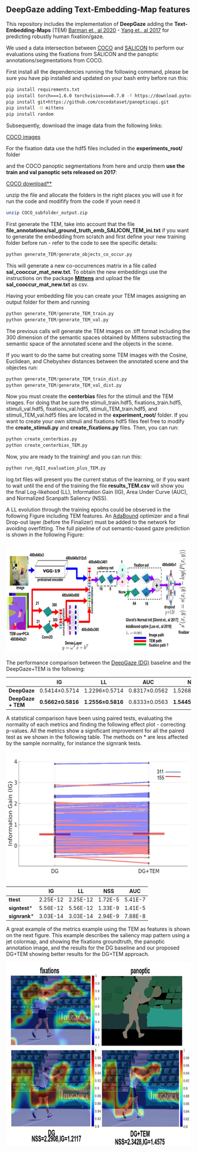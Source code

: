## DeepGaze adding Text-Embedding-Map features
This repository includes the implementation of **DeepGaze** adding the **Text-Embedding-Maps** (TEM) [Barman et., al 2020](https://arxiv.org/abs/2002.06144) - [Yang et., al 2017](https://openaccess.thecvf.com/content_cvpr_2017/html/Yang_Learning_to_Extract_CVPR_2017_paper.html) for predicting robustly human fixation/gaze.

We used a data intersection between [COCO](https://cocodataset.org/#home) and [SALICON](http://salicon.net/) to perform our evaluations using the fixations from SALICON and the panoptic annotations/segmentations from COCO.

First install all the dependencies running the following command, please be sure you have pip installed and updated on your bash entry before run this:
```bash
pip install requirements.txt
pip install torch===1.6.0 torchvision===0.7.0 -f https://download.pytorch.org/whl/torch_stable.html
pip install git+https://github.com/cocodataset/panopticapi.git
pip install -U mittens
pip install random
```
Subsequently, download the image data from the following links:

[COCO images](https://drive.google.com/u/0/uc?id=1RM4gXlSIic22HvYHaS5XOGmjcLDSUiUv&export=download)

For the fixation data use the hdf5 files included in the **experiments_root/** folder

and the COCO panoptic segmentations from here and unzip them **use the train and val panoptic sets released on 2017**:

[COCO download**](https://cocodataset.org/#download)


unzip the file and allocate the folders in the right places you will use it for run the code and modifify from the code if youn need it
```bash
unzip COCO_subfolder_output.zip
```
First generate the TEM, take into account that the file **file_annotations/sal_ground_truth_emb_SALICON_TEM_ini.txt** if you want to generate the embedding from scratch and first define your new training folder before run - refer to the code to see the specific details:
```python
python generate_TEM/generate_objects_co_occur.py
```
This will generate a new co-occurrences matrix in a file called **sal_cooccur_mat_new.txt**. To obtain the new embeddings use the instructions on the package **[Mittens](https://github.com/roamanalytics/mittens)** and upload the file **sal_cooccur_mat_new.txt** as csv.

Having your embedding file you can create your TEM images assigning an output folder for them and running

```python
python generate_TEM/generate_TEM_train.py
python generate_TEM/generate_TEM_val.py
```
The previous calls will generate the TEM images on .tiff format including the 300 dimension of the semantic spaces obtained by Mittens substracting the semantic space of the annotated scene and the objects in the scene. 

If you want to do the same but creating some TEM images with the Cosine, Euclidean, and Chebyshev distances between the annotated scene and the objectes run:
```python
python generate_TEM/generate_TEM_train_dist.py
python generate_TEM/generate_TEM_val_dist.py
```

Now you must create the **centerbias** files for the stimuli and the TEM images. For doing that be sure the stimuli_train.hdf5, fixations_train.hdf5, stimuli_val.hdf5, fixations_val.hdf5, stimuli_TEM_train.hdf5, and stimuli_TEM_val.hdf5 files are located in the **experiment_root/** folder. If you want to create your own sitmuli and fixations hdf5 files feel free to modify the **create_stimuli.py** and **create_fixations.py** files. Then, you can run: 
```python
python create_centerbias.py
python create_centerbias_TEM.py
```
Now, you are ready to the training! and you can run this:
```python
python run_dgII_evaluation_plus_TEM.py
```
log.txt files will present you the current status of the learning, or if you want to wait until the end of the training  the file **results_TEM.csv** will show you the final Log-likehood (LL), Information Gain (IG), Area Under Curve (AUC), and Normalized Scanpath Saliency (NSS).

A LL evolution through the training epochs could be observed in the following Figure including TEM features. An [AdaBound](https://github.com/Luolc/AdaBound) optimizer and a final Drop-out layer (before the Finalizer) must be added to the network for avoiding overfitting. The full pipeline of out semantic-based gaze prediction is shown in the following Figure:

<img src="https://github.com/meiyor/DeepGaze-Text-Embedding-Map/blob/main/pipeline_def_new_no_scan.jpg" width="1100" height="300">

The performance comparison between the [DeepGaze (DG)](https://github.com/matthias-k/deepgaze_pytorch) baseline and the DeepGaze+TEM is the following:

|   | **IG** | **LL** | **AUC** | **NSS** | 
| ------------- | ------------- |  ------------- | ------------- |  ------------- |
| **DeepGaze**  | 0.5414±0.5714 | 1.2296±0.5714 | 0.8317±0.0562 | 1.5268±0.7245 |
| **DeepGaze + TEM**  | **0.5662±0.5816** | **1.2556±0.5816** | 0.8333±0.0563 | **1.5445±0.7661** | 

A statistical comparison have been using paired tests, evaluating the normality of each metrics and finding the following effect plot - correcting p-values.
All the metrics show a significant improvement for all the paired test as we shown in the following table. The methods on * are less affected by the sample normality, for instance the signrank tests.

<img src="https://github.com/meiyor/DeepGaze-Text-Embedding-Map/blob/main/plot_effect_IG.jpg" width="750" height="350">

|   | **IG** | **LL** | **NSS** | **AUC** | 
| ------------- | ------------- |  ------------- | ------------- |  ------------- |
| **ttest**  | 2.25E-12 | 2.25E-12 | 1.72E-5 | 5.41E-7 |
| **signtest***  | 5.56E-12 | 5.56E-12 | 1.33E-9 | 1.41E-5 | 
| **signrank***  | 3.03E-14 | 3.03E-14 | 2.94E-9 | 7.88E-8 | 

A great example of the metrics example using the TEM as features is shown on the next figure. This example describes the saliency map pattern using a jet colormap, and showing the fixations groundtruth, the panoptic annotation image, and the results for the DG baseline and our proposed DG+TEM showing better results for the DG+TEM approach.


<img src="https://github.com/meiyor/DeepGaze-Text-Embedding-Map/blob/main/example_saliency_pattern.jpg" width="850" height="500">

